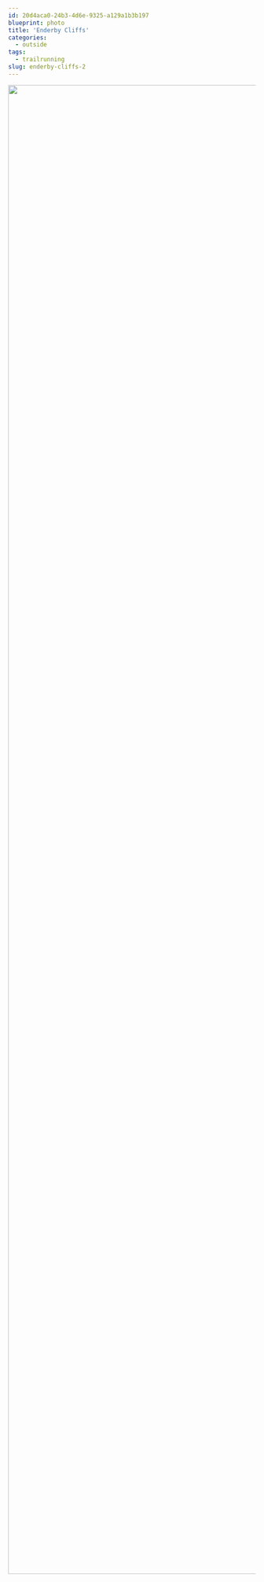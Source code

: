 ```yaml
---
id: 20d4aca0-24b3-4d6e-9325-a129a1b3b197
blueprint: photo
title: 'Enderby Cliffs'
categories:
  - outside
tags:
  - trailrunning
slug: enderby-cliffs-2
---
```

<p><img src="/assets/images/2019/12/image_0bd0377e-ce5f-4614-967e-26eb97e3734a.img_2275.jpg" class="size-full" width="4032" height="3024"></p>
